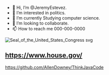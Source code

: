 - 👋 Hi, I’m @JeremyEstevez.
- 👀 I’m interested in politics.
- 🌱 I’m currently Studying computer science.
- 💞️ I’m looking to collaborate.
- 📫 How to reach me 000-000-0000


![Seal_of_the_United_States_Congress svg](https://github.com/JeremyEstevez/JeremyEstevez/assets/145026257/270543d6-674a-48e7-bb9b-ed1627bcdf1d)

https://www.house.gov/
--------------------------------------------------------------------------------------------------------------------------------------------------------------------------------

https://github.com/AllenDowney/ThinkJavaCode
